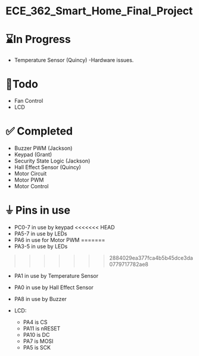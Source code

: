# ECE_362_Smart_Home_Final_Project

# ⌛In Progress
- Temperature Sensor (Quincy) -Hardware issues.

# 🎯Todo
- Fan Control
- LCD

# ✅ Completed
- Buzzer PWM (Jackson)
- Keypad (Grant)
- Security State Logic (Jackson)
- Hall Effect Sensor (Quincy)
- Motor Circuit
- Motor PWM
- Motor Control

# ⏚ Pins in use
- PC0-7 in use by keypad
<<<<<<< HEAD
- PA5-7 in use by LEDs
- PA6 in use for Motor PWM
=======
- PA3-5 in use by LEDs
>>>>>>> 2884029ea377fca4b5b45dce3da0779717782ae8
- PA1 in use by Temperature Sensor
- PA0 in use by Hall Effect Sensor
- PA8 in use by Buzzer

- LCD:
    - PA4 is CS
    - PA11 is nRESET
    - PA10 is DC
    - PA7 is MOSI
    - PA5 is SCK